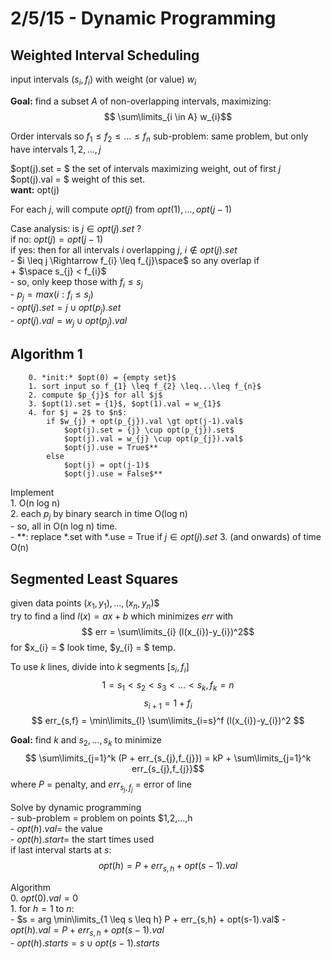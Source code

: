 2/5/15 - Dynamic Programming
============================
Weighted Interval Scheduling
----------------------------
input intervals $(s_{i}, f_{i})$ with weight (or value) $w_{i}$

__Goal:__ find a subset $A$ of non-overlapping intervals, maximizing:
    $$ \sum\limits_{i \in A} w_{i}$$

Order intervals so $f_{1} \leq f_{2} \leq...\leq f_{n}$
sub-problem: same problem, but only have intervals $1,2,...,j$

$opt(j).set = $ the set of intervals maximizing weight, out of first $j$  
$opt(j).val = $ weight of this set.  
**want:** opt(j)

For each $j$, will compute $opt(j)$ from $opt(1),...,opt(j-1)$

Case analysis: is $j \in opt(j).set$ ?  
if no: $opt(j)= opt(j-1)$  
if yes: then for all intervals $i$ overlapping $j$, $i \notin opt(j).set$   
    - $i \leq j \Rightarrow f_{i} \leq f_{j}\space$ so any overlap if  
        + $\space s_{j} < f_{i}$  
    - so, only keep those with $f_{i} \leq s_{j}$  
    - $p_{j} = max(i: f_{i} \leq s_{j})$  
    - $opt(j).set = {j} \cup opt(p_{j}).set$  
    - $opt(j).val = w_{j} \cup opt(p_{j}).val$

Algorithm 1
-----------
```
    0. *init:* $opt(0) = {empty set}$  
    1. sort input so f_{1} \leq f_{2} \leq...\leq f_{n}$  
    2. compute $p_{j}$ for all $j$  
    3. $opt(1).set = {1}$, $opt(1).val = w_{1}$  
    4. for $j = 2$ to $n$:  
        if $w_{j} + opt(p_{j}).val \gt opt(j-1).val$  
            $opt(j).set = {j} \cup opt(p_{j}).set$  
            $opt(j).val = w_{j} \cup opt(p_{j}).val$  
            $opt(j).use = True$**  
        else  
            $opt(j) = opt(j-1)$  
            $opt(j).use = False$** 
```

Implement  
    1. O(n log n)  
    2. each $p_{j}$ by binary search in time O(log n)  
        - so, all in O(n log n) time.  
        - **: replace *.set with *.use = True if $j \in opt(j).set$
    3. (and onwards) of time O(n)

Segmented Least Squares
-----------------------
given data points $(x_{1},y_{1}),...,(x_{n},y_{n})$$  
try to find a lind $l(x) = ax+b$ which minimizes $err$ with
    $$ err = \sum\limits_{i} (l(x_{i})-y_{i})^2$$
for $x_{i} = $ look time, $y_{i} = $ temp.  

To use $k$ lines, divide into $k$ segments $[s_{i},f_{i}]$
    $$ 1 = s_{1} < s_{2} < s_{3} < ... < s_{k}, f_{k} = n $$
    $$ s_{i+1} = 1 + f_{i} $$
    $$ err_{s,f} = \min\limits_{l} \sum\limits_{i=s}^f (l(x_{i})-y_{i})^2 $$

**Goal:** find $k$ and $s_{2},...,s_{k}$ to minimize
    $$ \sum\limits_{j=1}^k (P + err_{s_{j},f_{j}}) = kP + \sum\limits_{j=1}^k err_{s_{j},f_{j}}$$
where $P$ = penalty, and $err_{s_{j},f_{j}}$ = error of line

Solve by dynamic programming  
    - sub-problem = problem on points $1,2,...,h  
    - $opt(h).val =$ the value  
    - $opt(h).start =$ the start times used  
if last interval starts at  $s$:
    $$ opt(h) = P + err_{s,h} + opt(s-1).val $$

Algorithm  
    0. $opt(0).val = 0$  
    1. for $h = 1$ to $n$:  
        - $s = arg \min\limits_{1 \leq s \leq h} P + err_{s,h} + opt(s-1).val$
        - $opt(h).val = P + err_{s,h} + opt(s-1).val$  
        - $opt(h).starts = {s} \cup opt(s-1).starts$